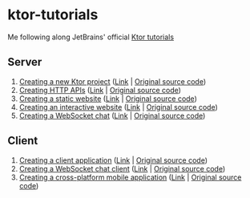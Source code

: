 # ktor-tutorials

Me following along JetBrains' official [Ktor tutorials](https://ktor.io/docs/welcome.html)

## Server

1. [Creating a new Ktor project](tutorial-server-get-started) ([Link](https://ktor.io/docs/intellij-idea.html) | [Original source code](https://github.com/ktorio/ktor-documentation/tree/2.2.3/codeSnippets/snippets/tutorial-server-get-started))
2. [Creating HTTP APIs](tutorial-server-http-api) ([Link](https://ktor.io/docs/creating-http-apis.html) | [Original source code](https://github.com/ktorio/ktor-documentation/tree/2.2.3/codeSnippets/snippets/tutorial-http-api))
3. [Creating a static website](tutorial-server-website-static) ([Link](https://ktor.io/docs/creating-static-website.html) | [Original source code](https://github.com/ktorio/ktor-documentation/tree/2.2.3/codeSnippets/snippets/tutorial-website-static))
4. [Creating an interactive website](tutorial-server-website-interactive) ([Link](https://ktor.io/docs/creating-interactive-website.html) | [Original source code](https://github.com/ktorio/ktor-documentation/tree/2.2.3/codeSnippets/snippets/tutorial-website-interactive))
5. [Creating a WebSocket chat](tutorial-server-websockets) ([Link](https://ktor.io/docs/creating-web-socket-chat.html) | [Original source code](https://github.com/ktorio/ktor-documentation/tree/2.2.3/codeSnippets/snippets/tutorial-websockets-server))

## Client

1. [Creating a client application](tutorial-client-get-started) ([Link](https://ktor.io/docs/getting-started-ktor-client.html) | [Original source code](https://github.com/ktorio/ktor-documentation/tree/2.2.3/codeSnippets/snippets/tutorial-client-get-started))
2. [Creating a WebSocket chat client](tutorial-client-websockets) ([Link](https://ktor.io/docs/getting-started-ktor-client-chat.html) | [Original source code](https://github.com/ktorio/ktor-documentation/tree/2.2.3/codeSnippets/snippets/tutorial-websockets-client))
3. [Creating a cross-platform mobile application](tutorial-client-kmm) ([Link](https://ktor.io/docs/getting-started-ktor-client-multiplatform-mobile.html) | [Original source code](https://github.com/ktorio/ktor-documentation/tree/2.2.3/codeSnippets/snippets/tutorial-client-kmm))
